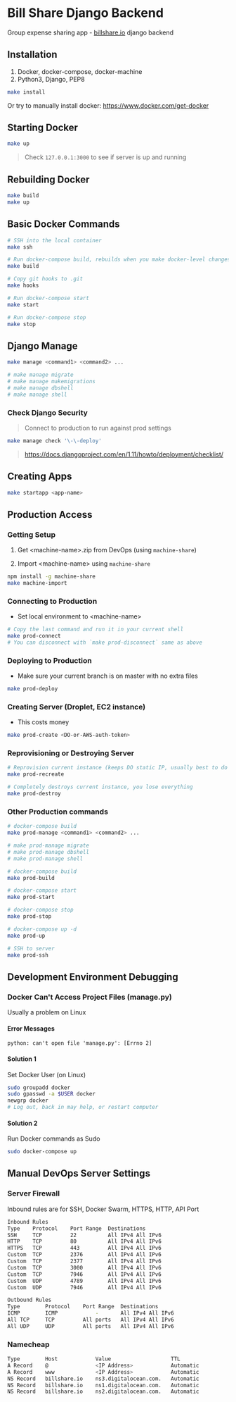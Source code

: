 # Bill Share Django Backend

Group expense sharing app - [billshare.io](https://billshare.io/) django backend

## Installation

1. Docker, docker-compose, docker-machine
2. Python3, Django, PEP8

```Bash
make install
```

Or try to manually install docker: https://www.docker.com/get-docker

## Starting Docker

```Bash
make up
```

> Check `127.0.0.1:3000` to see if server is up and running

## Rebuilding Docker

```Bash
make build
make up
```

## Basic Docker Commands

```Bash
# SSH into the local container
make ssh

# Run docker-compose build, rebuilds when you make docker-level changes
make build

# Copy git hooks to .git
make hooks

# Run docker-compose start
make start

# Run docker-compose stop
make stop
```

## Django Manage

```Bash
make manage <command1> <command2> ...

# make manage migrate
# make manage makemigrations
# make manage dbshell
# make manage shell
```

### Check Django Security

> Connect to production to run against prod settings

```Bash
make manage check '\-\-deploy'
```

> https://docs.djangoproject.com/en/1.11/howto/deployment/checklist/

## Creating Apps

```Bash
make startapp <app-name>
```

## Production Access

### Getting Setup

1. Get \<machine-name\>.zip from DevOps (using `machine-share`)

2. Import \<machine-name\> using `machine-share`

```Bash
npm install -g machine-share
make machine-import
```

### Connecting to Production

* Set local environment to \<machine-name\>

```Bash
# Copy the last command and run it in your current shell
make prod-connect
# You can disconnect with `make prod-disconnect` same as above
```

### Deploying to Production

* Make sure your current branch is on master with no extra files

```Bash
make prod-deploy
```

### Creating Server (Droplet, EC2 instance)

* This costs money

```Bash
make prod-create <DO-or-AWS-auth-token>
```

### Reprovisioning or Destroying Server

```Bash
# Reprovision current instance (keeps DO static IP, usually best to do this)
make prod-recreate

# Completely destroys current instance, you lose everything
make prod-destroy
```

### Other Production commands

```Bash
# docker-compose build
make prod-manage <command1> <command2> ...

# make prod-manage migrate
# make prod-manage dbshell
# make prod-manage shell

# docker-compose build
make prod-build

# docker-compose start
make prod-start

# docker-compose stop
make prod-stop

# docker-compose up -d
make prod-up

# SSH to server
make prod-ssh
```

## Development Environment Debugging

### Docker Can't Access Project Files (manage.py)

Usually a problem on Linux

#### Error Messages

`python: can't open file 'manage.py': [Errno 2]`

#### Solution 1

Set Docker User (on Linux)

```Bash
sudo groupadd docker
sudo gpasswd -a $USER docker
newgrp docker
# Log out, back in may help, or restart computer
```

#### Solution 2

Run Docker commands as Sudo

```Bash
sudo docker-compose up
```

## Manual DevOps Server Settings

### Server Firewall

Inbound rules are for SSH, Docker Swarm, HTTPS, HTTP, API Port

```Bash
Inbound Rules
Type    Protocol    Port Range  Destinations
SSH     TCP         22          All IPv4 All IPv6
HTTP    TCP         80          All IPv4 All IPv6
HTTPS   TCP         443         All IPv4 All IPv6
Custom  TCP         2376        All IPv4 All IPv6
Custom  TCP         2377        All IPv4 All IPv6
Custom  TCP         3000        All IPv4 All IPv6
Custom  TCP         7946        All IPv4 All IPv6
Custom  UDP         4789        All IPv4 All IPv6
Custom  UDP         7946        All IPv4 All IPv6

Outbound Rules
Type        Protocol    Port Range  Destinations
ICMP        ICMP            -       All IPv4 All IPv6
All TCP     TCP         All ports   All IPv4 All IPv6
All UDP     UDP         All ports   All IPv4 All IPv6
```

### Namecheap

```Bash
Type        Host            Value                   TTL
A Record    @               <IP Address>            Automatic
A Record    www             <IP Address>            Automatic
NS Record   billshare.io    ns3.digitalocean.com.   Automatic
NS Record   billshare.io    ns1.digitalocean.com.   Automatic
NS Record   billshare.io    ns2.digitalocean.com.   Automatic
```
